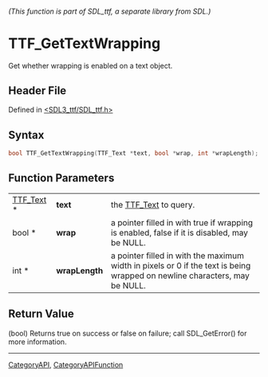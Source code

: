 ###### (This function is part of SDL_ttf, a separate library from SDL.)
# TTF_GetTextWrapping

Get whether wrapping is enabled on a text object.

## Header File

Defined in [<SDL3_ttf/SDL_ttf.h>](https://github.com/libsdl-org/SDL_ttf/blob/main/include/SDL3_ttf/SDL_ttf.h)

## Syntax

```c
bool TTF_GetTextWrapping(TTF_Text *text, bool *wrap, int *wrapLength);
```

## Function Parameters

|                        |                |                                                                                                                            |
| ---------------------- | -------------- | -------------------------------------------------------------------------------------------------------------------------- |
| [TTF_Text](TTF_Text) * | **text**       | the [TTF_Text](TTF_Text) to query.                                                                                         |
| bool *                 | **wrap**       | a pointer filled in with true if wrapping is enabled, false if it is disabled, may be NULL.                                |
| int *                  | **wrapLength** | a pointer filled in with the maximum width in pixels or 0 if the text is being wrapped on newline characters, may be NULL. |

## Return Value

(bool) Returns true on success or false on failure; call SDL_GetError() for
more information.

----
[CategoryAPI](CategoryAPI), [CategoryAPIFunction](CategoryAPIFunction)

